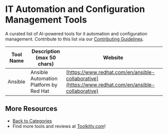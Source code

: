 # IT Automation and Configuration Management Tools

A curated list of AI-powered tools for it automation and configuration management. Contribute to this list via our [Contributing Guidelines](https://github.com/ToolkitlyAI/awesome-ai-tools/blob/master/CONTRIBUTING.md).

| Tool Name | Description (max 50 chars) | Website |
|-----------|----------------------------|---------|
| Ansible | Ansible Automation Platform by Red Hat | [https://www.redhat.com/en/ansible-collaborative](https://www.redhat.com/en/ansible-collaborative) |

## More Resources
- [Back to Categories](https://github.com/ToolkitlyAI/awesome-ai-tools/blob/master/README.md)
- Find more tools and reviews at [Toolkitly.com](https://toolkitly.com)!
